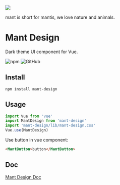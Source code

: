 ![](https://cdn.drawception.com/images/panels/2018/2-21/hOWKeqMM1M-12.png)

mant is short for mantis, we love nature and animals.

# Mant Design

Dark theme UI component for Vue.

![npm](https://img.shields.io/npm/v/mant-design)
![GitHub](https://img.shields.io/github/license/bytrix/mant-design)

## Install
```
npm install mant-design
```

## Usage
```javascript
import Vue from 'vue'
import MantDesign from 'mant-design'
import 'mant-design/lib/mant-design.css'
Vue.use(MantDesign)
```
Use button in vue component:
```html
<MantButton>button</MantButton>
```

## Doc
[Mant Design Doc](https://bytrix.github.io/mant-doc)
